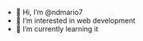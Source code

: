 - 👋 Hi, I’m @ndmario7
- 👀 I’m interested in web development
- 🌱 I’m currently learning it





<!---
ndmario7/ndmario7 is a ✨ special ✨ repository because its `README.md` (this file) appears on your GitHub profile.
You can click the Preview link to take a look at your changes.
--->
